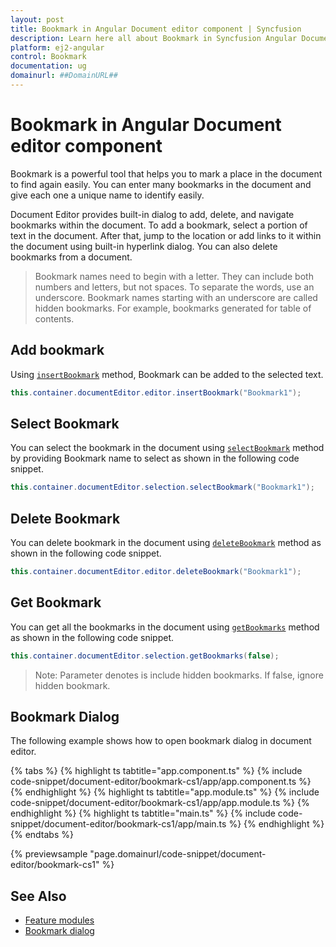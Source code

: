 ```yaml
---
layout: post
title: Bookmark in Angular Document editor component | Syncfusion
description: Learn here all about Bookmark in Syncfusion Angular Document editor component of Syncfusion Essential JS 2 and more.
platform: ej2-angular
control: Bookmark 
documentation: ug
domainurl: ##DomainURL##
---
```


# Bookmark in Angular Document editor component

Bookmark is a powerful tool that helps you to mark a place in the document to find again easily. You can enter many bookmarks in the document and give each one a unique name to identify easily.

Document Editor provides built-in dialog to add, delete, and navigate bookmarks within the document. To add a bookmark, select a portion of text in the document. After that, jump to the location or add links to it within the document using built-in hyperlink dialog. You can also delete bookmarks from a document.

>Bookmark names need to begin with a letter. They can include both numbers and letters, but not spaces. To separate the words, use an underscore.
>Bookmark names starting with an underscore are called hidden bookmarks. For example, bookmarks generated for table of contents.

## Add bookmark

Using [`insertBookmark`](https://ej2.syncfusion.com/angular/documentation/api/document-editor/editor/#insertBookmark) method, Bookmark can be added to the selected text.

```csharp
this.container.documentEditor.editor.insertBookmark("Bookmark1");
```

## Select Bookmark

You can select the bookmark in the document using [`selectBookmark`](https://ej2.syncfusion.com/angular/documentation/api/document-editor/selection/#selectBookmark) method by providing Bookmark name to select as shown in the following code snippet.

```csharp
this.container.documentEditor.selection.selectBookmark("Bookmark1");
```

## Delete Bookmark

You can delete bookmark in the document using [`deleteBookmark`](https://ej2.syncfusion.com/angular/documentation/api/document-editor/editor/#deleteBookmark) method as shown in the following code snippet.

```csharp
this.container.documentEditor.editor.deleteBookmark("Bookmark1");
```

## Get Bookmark

You can get all the bookmarks in the document using [`getBookmarks`](https://ej2.syncfusion.com/angular/documentation/api/document-editor/selection/#getBookmarks) method as shown in the following code snippet.

```csharp
this.container.documentEditor.selection.getBookmarks(false);
```

>Note: Parameter denotes is include hidden bookmarks. If false, ignore hidden bookmark.

## Bookmark Dialog

The following example shows how to open bookmark dialog in document editor.

{% tabs %}
{% highlight ts tabtitle="app.component.ts" %}
{% include code-snippet/document-editor/bookmark-cs1/app/app.component.ts %}
{% endhighlight %}
{% highlight ts tabtitle="app.module.ts" %}
{% include code-snippet/document-editor/bookmark-cs1/app/app.module.ts %}
{% endhighlight %}
{% highlight ts tabtitle="main.ts" %}
{% include code-snippet/document-editor/bookmark-cs1/app/main.ts %}
{% endhighlight %}
{% endtabs %}
  
{% previewsample "page.domainurl/code-snippet/document-editor/bookmark-cs1" %}

## See Also

* [Feature modules](../document-editor/feature-module/)
* [Bookmark dialog](../document-editor/dialog#bookmark-dialog)
